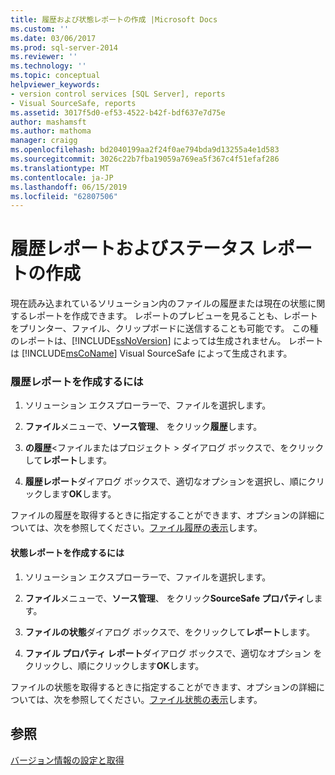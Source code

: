 ```yaml
---
title: 履歴および状態レポートの作成 |Microsoft Docs
ms.custom: ''
ms.date: 03/06/2017
ms.prod: sql-server-2014
ms.reviewer: ''
ms.technology: ''
ms.topic: conceptual
helpviewer_keywords:
- version control services [SQL Server], reports
- Visual SourceSafe, reports
ms.assetid: 3017f5d0-ef53-4522-b42f-bdf637e7d75e
author: mashamsft
ms.author: mathoma
manager: craigg
ms.openlocfilehash: bd2040199aa2f24f0ae794bda9d13255a4e1d583
ms.sourcegitcommit: 3026c22b7fba19059a769ea5f367c4f51efaf286
ms.translationtype: MT
ms.contentlocale: ja-JP
ms.lasthandoff: 06/15/2019
ms.locfileid: "62807506"
---
```

# <a name="create-history-and-status-reports"></a>履歴レポートおよびステータス レポートの作成
  現在読み込まれているソリューション内のファイルの履歴または現在の状態に関するレポートを作成できます。 レポートのプレビューを見ることも、レポートをプリンター、ファイル、クリップボードに送信することも可能です。 この種のレポートは、[!INCLUDE[ssNoVersion](../includes/ssnoversion-md.md)] によっては生成されません。 レポートは [!INCLUDE[msCoName](../includes/msconame-md.md)] Visual SourceSafe によって生成されます。  
  
### <a name="to-create-a-history-report"></a>履歴レポートを作成するには  
  
1.  ソリューション エクスプローラーで、ファイルを選択します。  
  
2.  **ファイル**メニューで、**ソース管理**、 をクリック**履歴**します。  
  
3.  **の履歴**\<ファイルまたはプロジェクト > ダイアログ ボックスで、をクリックして**レポート**します。  
  
4.  **履歴レポート**ダイアログ ボックスで、適切なオプションを選択し、順にクリックします**OK**します。  
  
 ファイルの履歴を取得するときに指定することができます、オプションの詳細については、次を参照してください。[ファイル履歴の表示](../../2014/database-engine/view-file-history.md)します。  
  
#### <a name="to-create-a-status-report"></a>状態レポートを作成するには  
  
1.  ソリューション エクスプローラーで、ファイルを選択します。  
  
2.  **ファイル**メニューで、**ソース管理**、 をクリック**SourceSafe プロパティ**します。  
  
3.  **ファイルの状態**ダイアログ ボックスで、をクリックして**レポート**します。  
  
4.  **ファイル プロパティ レポート**ダイアログ ボックスで、適切なオプション をクリックし、順にクリックします**OK**します。  
  
 ファイルの状態を取得するときに指定することができます、オプションの詳細については、次を参照してください。[ファイル状態の表示](../../2014/database-engine/view-file-status.md)します。  
  
## <a name="see-also"></a>参照  
 [バージョン情報の設定と取得](../../2014/database-engine/set-and-retrieve-version-information.md)  
  
  
